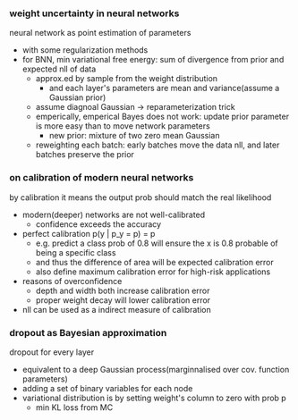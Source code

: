 ### weight uncertainty in neural networks

neural network as point estimation of parameters
- with some regularization methods
- for BNN, min variational free energy: sum of divergence from prior and expected nll of data
  - approx.ed by sample from the weight distribution
    - and each layer's parameters are mean and variance(assume a Gaussian prior)
  - assume diagnoal Gaussian -> reparameterization trick
  - emperically, emperical Bayes does not work: update prior parameter is more easy than to move network parameters
    - new prior: mixture of two zero mean Gaussian
  - reweighting each batch: early batches move the data nll, and later batches preserve the prior

### on calibration of modern neural networks

by calibration it means the output prob should match the real likelihood
- modern(deeper) networks are not well-calibrated
  - confidence exceeds the accuracy
- perfect calibration p(y | p_y = p) = p
  - e.g. predict a class prob of 0.8 will ensure the x is 0.8 probable of being a specific class
  - and thus the difference of area will be expected calibration error
  - also define maximum calibration error for high-risk applications
- reasons of overconfidence
  - depth and width both increase calibration error
  - proper weight decay will lower calibration error
- nll can be used as a indirect measure of calibration

### dropout as Bayesian approximation

dropout for every layer
- equivalent to a deep Gaussian process(marginnalised over cov. function parameters)
- adding a set of binary variables for each node
- variational distribution is by setting weight's column to zero with prob p
  - min KL loss from MC